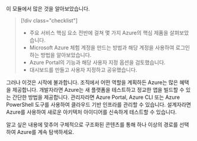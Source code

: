 이 모듈에서 많은 것을 알아보았습니다. 

> [!div class="checklist"]
> * 주요 서비스 핵심 요소 전반에 걸쳐 몇 가지 Azure의 핵심 제품을 살펴보았습니다.
> * Microsoft Azure 체험 계정을 만드는 방법과 해당 계정을 사용하여 로그인하는 방법을 알아보았습니다. 
> * Azure Portal의 기능과 해당 사용자 지정 옵션을 검토했습니다. 
> * 대시보드를 만들고 사용자 지정하고 공유했습니다.

그러나 이것은 시작에 불과합니다. 조직에서 어떤 역할을 계획하든 Azure는 많은 혜택을 제공합니다. 개발자라면 Azure는 새 플랫폼을 테스트하고 정교한 앱을 빌드할 수 있는 간단한 방법을 제공합니다. 관리자라면 Azure Portal, Azure CLI 또는 Azure PowerShell 도구를 사용하여 클라우드 기반 인프라를 관리할 수 있습니다. 설계자라면 Azure를 사용하여 새로운 아키텍처 아이디어를 신속하게 테스트할 수 있습니다.

알고 싶은 내용에 맞추어 구체적으로 구조화된 콘텐츠를 통해 하나 이상의 경로를 선택하여 Azure를 계속 탐색하세요.